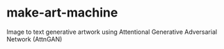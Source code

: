 # make-art-machine
Image to text generative artwork using Attentional Generative Adversarial Network (AttnGAN)
